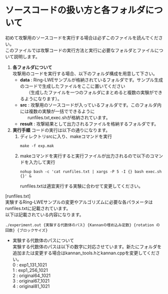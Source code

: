 # ソースコードの扱い方と各フォルダについて
初めて攻撃用のソースコードを実行する場合は必ずこのファイルを読んでください。  
このファイルでは攻撃コードの実行方法と実行に必要なフォルダとファイルについて説明します。  

1. **各フォルダについて**  
   攻撃用のコードを実行する場合、以下のフォルダ構成を用意して下さい。
   - **data** : Ring-LWEサンプルが格納されているフォルダです。サンプル生成のコードで生成したファイルをここに置いてください  
   &nbsp; &nbsp; &nbsp;（生成したファイルを一つのフォルダにまとめると複数の実験ができるようになります）。
   - **src** : 攻撃用のソースコードが入っているフォルダです。このフォルダ内には複数の実験が一括でできるように  
     &nbsp; &nbsp; &nbsp; runfiles.txt,exec.shが格納されています。
   - **result** : 攻撃結果として出力されるファイルを格納するフォルダです。
2. **実行手順**
   コードの実行は以下の通りになります。
   1. ディレクトリsrcに入り、makeコマンドを実行
       ```
       make -f exp.mak
       ```
   2. makeコマンドを実行すると実行ファイルが出力されるので以下のコマンドを入力して実行 
       ```
       nohup bash -c 'cat runfiles.txt | xargs -P 5 -I {} bash exec.sh {}' &   
       ```
      runfiles.txtは適宜実行する実験に合わせて変更してください。

[runfiles.txt]  
実験するRing-LWEサンプルの変更やアルゴリズムに必要な各パラメータはrunfiles.txtに記載されています。  
以下は記載されている内容になります。
```
./experiment.out {実験する代数体のパス} {Kannanの埋め込み定数} {rotation の回数} {ブロックサイズ}
```
* 実験する代数体のパスについて  
   実験する代数体のパスは以下の数字に対応させています。新たにフォルダを追加または変更する場合はkannan_tools.hとkannan.cppを変更してください。  
0 : exp1_131_1021  
1 : exp1_256_1021  
2 : original64_1021  
3 : original67_1021  
4 : original81_1021
